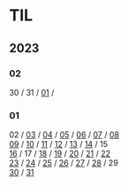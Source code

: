 # TIL
## 2023
### 02
30 / 31 / [01](https://github.com/samjan29/TIL/blob/main/2023/02/01.md) /

### 01
02 / [03](https://github.com/samjan29/TIL/blob/main/2023/01/03.md) / [04](https://github.com/samjan29/TIL/blob/main/2023/01/04.md) / [05](https://github.com/samjan29/TIL/blob/main/2023/01/05.md) / [06](https://github.com/samjan29/TIL/blob/main/2023/01/06.md) / [07](https://github.com/samjan29/TIL/blob/main/2023/01/07.md) / [08](https://github.com/samjan29/TIL/blob/main/2023/01/08.md)   
[09](https://github.com/samjan29/TIL/blob/main/2023/01/09.md) / [10](https://github.com/samjan29/TIL/blob/main/2023/01/10.md) / [11](https://github.com/samjan29/TIL/blob/main/2023/01/11.md) / [12](https://github.com/samjan29/TIL/blob/main/2023/01/12.md) / [13](https://github.com/samjan29/TIL/blob/main/2023/01/13.md) / [14](https://github.com/samjan29/TIL/blob/main/2023/01/14.md) / 15   
[16](https://github.com/samjan29/TIL/blob/main/2023/01/16.md) / 17 / [18](https://github.com/samjan29/TIL/blob/main/2023/01/18.md) / [19](https://github.com/samjan29/TIL/blob/main/2023/01/19.md) / [20](https://github.com/samjan29/TIL/blob/main/2023/01/20.md) / [21](https://github.com/samjan29/TIL/blob/main/2023/01/21.md) / [22](https://github.com/samjan29/TIL/blob/main/2023/01/22.md)   
[23](https://github.com/samjan29/TIL/blob/main/2023/01/23.md) / [24](https://github.com/samjan29/TIL/blob/main/2023/01/24.md) / [25](https://github.com/samjan29/TIL/blob/main/2023/01/25.md) / [26](https://github.com/samjan29/TIL/blob/main/2023/01/26.md) / [27](https://github.com/samjan29/TIL/blob/main/2023/01/27.md) / [28](https://github.com/samjan29/TIL/blob/main/2023/01/28.md) / 29   
[30](https://github.com/samjan29/TIL/blob/main/2023/01/30.md) / [31](https://github.com/samjan29/TIL/blob/main/2023/01/31.md)


